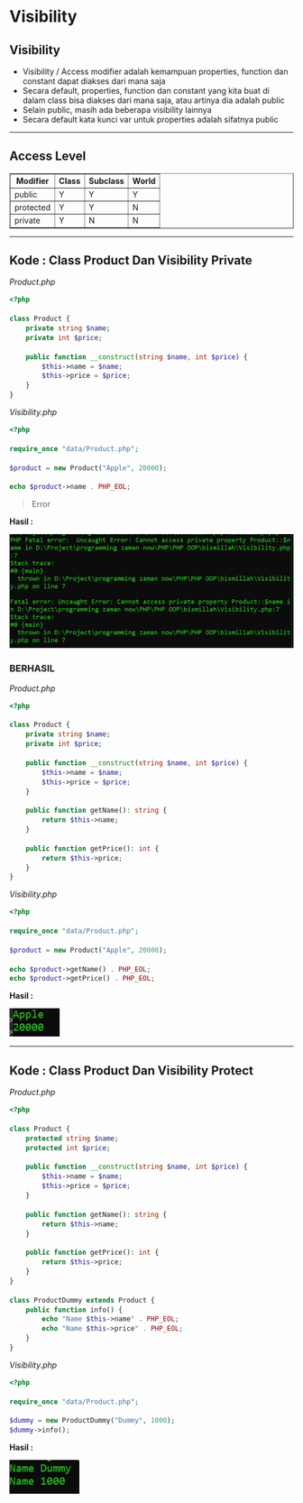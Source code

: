 # Visibility

## Visibility
- Visibility / Access modifier adalah kemampuan properties, function dan constant dapat diakses dari mana saja
- Secara default, properties, function dan constant yang kita buat di dalam class bisa diakses dari mana saja, atau artinya dia adalah public
- Selain public, masih ada beberapa visibility lainnya
- Secara default kata kunci var untuk properties adalah sifatnya public

---

## Access Level

<table border="1" width="100%">
    <tr>
        <th>Modifier</th>
        <th>Class</th>
        <th>Subclass</th>
        <th>World</th>
    </tr>
    <tr>
        <td>public</td>
        <td>Y</td>
        <td>Y</td>
        <td>Y</td>
    </tr>
    <tr>
        <td>protected</td>
        <td>Y</td>
        <td>Y</td>
        <td>N</td>
    </tr>
    <tr>
        <td>private</td>
        <td>Y</td>
        <td>N</td>
        <td>N</td>
    </tr>
</table>

---

## Kode : Class Product Dan Visibility Private

*Product.php*
```php
<?php

class Product {
    private string $name;
    private int $price;

    public function __construct(string $name, int $price) {
        $this->name = $name;
        $this->price = $price;
    }
}
```

*Visibility.php*
```php
<?php

require_once "data/Product.php";

$product = new Product("Apple", 20000);

echo $product->name . PHP_EOL;
```

> Error

**Hasil :**

![1](../assets/img/14/1.webp)

### BERHASIL 

*Product.php*
```php
<?php

class Product {
    private string $name;
    private int $price;

    public function __construct(string $name, int $price) {
        $this->name = $name;
        $this->price = $price;
    }

    public function getName(): string {
        return $this->name;
    }

    public function getPrice(): int {
        return $this->price;
    }
}
```

*Visibility.php*
```php
<?php

require_once "data/Product.php";

$product = new Product("Apple", 20000);

echo $product->getName() . PHP_EOL;
echo $product->getPrice() . PHP_EOL;
```

**Hasil :**

![2](../assets/img/14/2.webp)

---

## Kode : Class Product Dan Visibility Protect

*Product.php*
```php
<?php

class Product {
    protected string $name;
    protected int $price;

    public function __construct(string $name, int $price) {
        $this->name = $name;
        $this->price = $price;
    }

    public function getName(): string {
        return $this->name;
    }

    public function getPrice(): int {
        return $this->price;
    }
}

class ProductDummy extends Product {
    public function info() {
        echo "Name $this->name" . PHP_EOL;
        echo "Name $this->price" . PHP_EOL;
    }
}
```

*Visibility.php*
```php
<?php

require_once "data/Product.php";

$dummy = new ProductDummy("Dummy", 1000);
$dummy->info();
```

**Hasil :**

![3](../assets/img/14/3.webp)